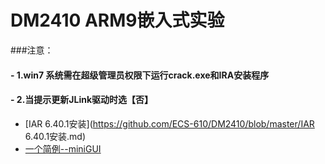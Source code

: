 # DM2410 ARM9嵌入式实验

###注意： 
#### - 1.win7 系统需在超级管理员权限下运行crack.exe和IRA安装程序 
#### - 2.当提示更新JLink驱动时选【否】 

- [IAR 6.40.1安装](https://github.com/ECS-610/DM2410/blob/master/IAR 6.40.1安装.md)   
- [一个简例--miniGUI](https://github.com/ECS-610/DM2410/blob/master/一个简例--miniGUI.md)  

